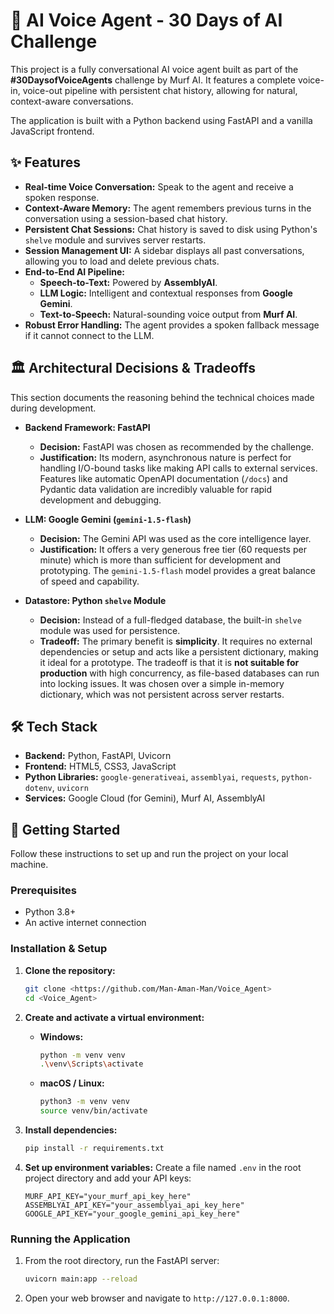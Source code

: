 # 🤖 AI Voice Agent - 30 Days of AI Challenge

This project is a fully conversational AI voice agent built as part of the **#30DaysofVoiceAgents** challenge by Murf AI. It features a complete voice-in, voice-out pipeline with persistent chat history, allowing for natural, context-aware conversations.

The application is built with a Python backend using FastAPI and a vanilla JavaScript frontend.



## ✨ Features

* **Real-time Voice Conversation:** Speak to the agent and receive a spoken response.
* **Context-Aware Memory:** The agent remembers previous turns in the conversation using a session-based chat history.
* **Persistent Chat Sessions:** Chat history is saved to disk using Python's `shelve` module and survives server restarts.
* **Session Management UI:** A sidebar displays all past conversations, allowing you to load and delete previous chats.
* **End-to-End AI Pipeline:**
    * **Speech-to-Text:** Powered by **AssemblyAI**.
    * **LLM Logic:** Intelligent and contextual responses from **Google Gemini**.
    * **Text-to-Speech:** Natural-sounding voice output from **Murf AI**.
* **Robust Error Handling:** The agent provides a spoken fallback message if it cannot connect to the LLM.

## 🏛️ Architectural Decisions & Tradeoffs

This section documents the reasoning behind the technical choices made during development.

* **Backend Framework: FastAPI**
    * **Decision:** FastAPI was chosen as recommended by the challenge.
    * **Justification:** Its modern, asynchronous nature is perfect for handling I/O-bound tasks like making API calls to external services. Features like automatic OpenAPI documentation (`/docs`) and Pydantic data validation are incredibly valuable for rapid development and debugging.

* **LLM: Google Gemini (`gemini-1.5-flash`)**
    * **Decision:** The Gemini API was used as the core intelligence layer.
    * **Justification:** It offers a very generous free tier (60 requests per minute) which is more than sufficient for development and prototyping. The `gemini-1.5-flash` model provides a great balance of speed and capability.

* **Datastore: Python `shelve` Module**
    * **Decision:** Instead of a full-fledged database, the built-in `shelve` module was used for persistence.
    * **Tradeoff:** The primary benefit is **simplicity**. It requires no external dependencies or setup and acts like a persistent dictionary, making it ideal for a prototype. The tradeoff is that it is **not suitable for production** with high concurrency, as file-based databases can run into locking issues. It was chosen over a simple in-memory dictionary, which was not persistent across server restarts.

## 🛠️ Tech Stack

* **Backend:** Python, FastAPI, Uvicorn
* **Frontend:** HTML5, CSS3, JavaScript
* **Python Libraries:** `google-generativeai`, `assemblyai`, `requests`, `python-dotenv`, `uvicorn`
* **Services:** Google Cloud (for Gemini), Murf AI, AssemblyAI

## 🚀 Getting Started

Follow these instructions to set up and run the project on your local machine.

### Prerequisites

* Python 3.8+
* An active internet connection

### Installation & Setup

1.  **Clone the repository:**
    ```bash
    git clone <https://github.com/Man-Aman-Man/Voice_Agent>
    cd <Voice_Agent>
    ```

2.  **Create and activate a virtual environment:**
    * **Windows:**
        ```bash
        python -m venv venv
        .\venv\Scripts\activate
        ```
    * **macOS / Linux:**
        ```bash
        python3 -m venv venv
        source venv/bin/activate
        ```

3.  **Install dependencies:**
    ```bash
    pip install -r requirements.txt
    ```

4.  **Set up environment variables:**
    Create a file named `.env` in the root project directory and add your API keys:
    ```env
    MURF_API_KEY="your_murf_api_key_here"
    ASSEMBLYAI_API_KEY="your_assemblyai_api_key_here"
    GOOGLE_API_KEY="your_google_gemini_api_key_here"
    ```

### Running the Application

1.  From the root directory, run the FastAPI server:
    ```bash
    uvicorn main:app --reload
    ```
2.  Open your web browser and navigate to `http://127.0.0.1:8000`.
